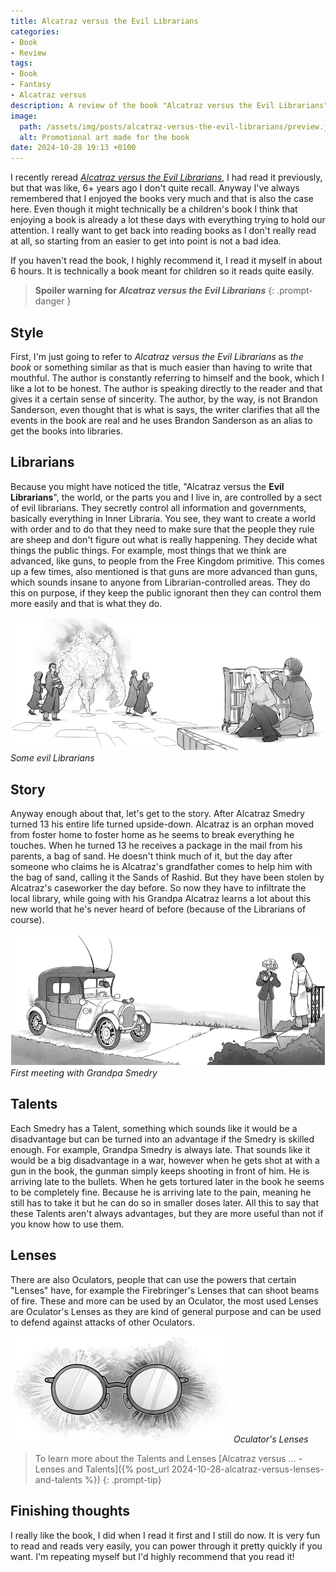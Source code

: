 ```yaml
---
title: Alcatraz versus the Evil Librarians
categories:
- Book
- Review
tags:
- Book
- Fantasy
- Alcatraz versus
description: A review of the book "Alcatraz versus the Evil Librarians"
image:
  path: /assets/img/posts/alcatraz-versus-the-evil-librarians/preview.jpg
  alt: Promotional art made for the book
date: 2024-10-28 19:13 +0100
---
```

I recently reread [*Alcatraz versus the Evil Librarians*](https://www.goodreads.com/book/show/623976.Alcatraz_Versus_the_Evil_Librarians?from_search=true&from_srp=true&qid=0uUwVhpFtW&rank=1), I had read it previously, but that was like, 6+ years ago I don't quite recall. Anyway I've always remembered that I enjoyed the books very much and that is also the case here. Even though it might technically be a children's book I think that enjoying a book is already a lot these days with everything trying to hold our attention. I really want to get back into reading books as I don't really read at all, so starting from an easier to get into point is not a bad idea.

If you haven't read the book, I highly recommend it, I read it myself in about 6 hours. It is technically a book meant for children so it reads quite easily.

> **Spoiler warning for *Alcatraz versus the Evil Librarians***
{: .prompt-danger }

## Style

First, I'm just going to refer to *Alcatraz versus the Evil Librarians* as *the book* or something similar as that is much easier than having to write that mouthful. The author is constantly referring to himself and the book, which I like a lot to be honest. The author is speaking directly to the reader and that gives it a certain sense of sincerity. The author, by the way, is not Brandon Sanderson, even thought that is what is says, the writer clarifies that all the events in the book are real and he uses Brandon Sanderson as an alias to get the books into libraries.

## Librarians

Because you might have noticed the title, "Alcatraz versus the **Evil Librarians**", the world, or the parts you and I live in, are controlled by a sect of evil librarians. They secretly control all information and governments, basically everything in Inner Libraria. You see, they want to create a world with order and to do that they need to make sure that the people they rule are sheep and don't figure out what is really happening. They decide what things the public things. For example, most things that we think are advanced, like guns, to people from the Free Kingdom primitive. This comes up a few times, also mentioned is that guns are more advanced than guns, which sounds insane to anyone from Librarian-controlled areas. They do this on purpose, if they keep the public ignorant then they can control them more easily and that is what they do.

![Librarians](/assets/img/posts/alcatraz-versus-the-evil-librarians/librarians.jpeg)
_Some evil Librarians_

## Story

Anyway enough about that, let's get to the story. After Alcatraz Smedry turned 13 his entire life turned upside-down. Alcatraz is an orphan moved from foster home to foster home as he seems to break everything he touches. When he turned 13 he receives a package in the mail from his parents, a bag of sand. He doesn't think much of it, but the day after someone who claims he is Alcatraz's grandfather comes to help him with the bag of sand, calling it the Sands of Rashid. But they have been stolen by Alcatraz's caseworker the day before. So now they have to infiltrate the local library, while going with his Grandpa Alcatraz learns a lot about this new world that he's never heard of before (because of the Librarians of course).

![Grandpa Smedry](/assets/img/posts/alcatraz-versus-the-evil-librarians/grandpa.jpeg)
_First meeting with Grandpa Smedry_

## Talents

Each Smedry has a Talent, something which sounds like it would be a disadvantage but can be turned into an advantage if the Smedry is skilled enough. For example, Grandpa Smedry is always late. That sounds like it would be a big disadvantage in a war, however when he gets shot at with a gun in the book, the gunman simply keeps shooting in front of him. He is arriving late to the bullets. When he gets tortured later in the book he seems to be completely fine. Because he is arriving late to the pain, meaning he still has to take it but he can do so in smaller doses later. All this to say that these Talents aren't always advantages, but they are more useful than not if you know how to use them.

## Lenses

There are also Oculators, people that can use the powers that certain "Lenses" have, for example the Firebringer's Lenses that can shoot beams of fire. These and more can be used by an Oculator, the most used Lenses are Oculator's Lenses as they are kind of general purpose and can be used to defend against attacks of other Oculators.

![Oculator's Lenses](/assets/img/posts/alcatraz-versus-the-evil-librarians/occulator_lenses.jpeg)
_Oculator's Lenses_

> To learn more about the Talents and Lenses [Alcatraz versus ... - Lenses and Talents]({% post_url 2024-10-28-alcatraz-versus-lenses-and-talents %})
{: .prompt-tip}

## Finishing thoughts

I really like the book, I did when I read it first and I still do now. It is very fun to read and reads very easily, you can power through it pretty quickly if you want. I'm repeating myself but I'd highly recommend that you read it!
